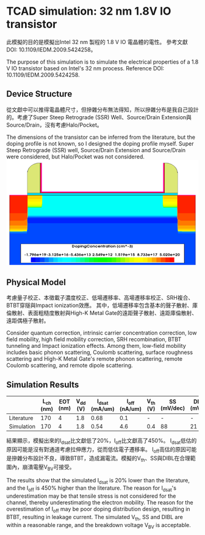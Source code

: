 # TCAD simulation: 32 nm 1.8V IO transistor
此模擬的目的是模擬出Intel 32 nm 製程的 1.8 V IO 電晶體的電性。
參考文獻DOI: 10.1109/IEDM.2009.5424258。  

The purpose of this simulation is to simulate the electrical properties of a 1.8 V IO transistor based on Intel's 32 nm process.
Reference DOI: 10.1109/IEDM.2009.5424258.

## Device Structure
從文獻中可以推得電晶體尺寸，但摻雜分布無法得知，所以摻雜分布是我自己設計的。考慮了Super Steep Retrograde (SSR) Well、Source/Drain Extension與Source/Drain，沒有考慮Halo/Pocket。  

The dimensions of the transistor can be inferred from the literature, but the doping profile is not known, so I designed the doping profile myself. Super Steep Retrograde (SSR) well, Source/Drain Extension and Source/Drain were considered, but Halo/Pocket was not considered.
![image](https://github.com/luyucheng945/TCAD/blob/main/Device%20Structure%20of%2032%20nm%20IO%20transistor.png)

## Physical Model
考慮量子校正、本徵載子濃度校正、低場遷移率、高場遷移率校正、SRH複合、BTBT穿隧與Impact ionization效應。
其中，低場遷移率包含基本的聲子散射、庫倫散射、表面粗糙度散射與High-K Metal Gate的遠距聲子散射、遠距庫倫散射、遠距偶極子散射。  

Consider quantum correction, intrinsic carrier concentration correction, low field mobility, high field mobility correction, SRH recombination, BTBT tunneling and Impact ionization effects. Among them, low-field mobility includes basic phonon scattering, Coulomb scattering, surface roughness scattering and High-K Metal Gate's remote phonon scattering, remote Coulomb scattering, and remote dipole scattering.
## Simulation Results

| |L<sub>ch</sub> (nm)|EOT (nm)|V<sub>dd</sub> (V)|I<sub>dsat</sub> (mA/um)|I<sub>off</sub> (nA/um)|V<sub>th</sub> (V)|SS (mV/dec)|DIBL (mV/V)|V<sub>BV</sub> (V)|
| -- | -- | -- | -- | -- | -- | -- | -- | -- | -- |
|Literature|170|4|1.8|0.68|0.1|- |- | - | - |
|Simulation|170|4|1.8|0.54|4.6|0.4 |88 |21 |3.0 |

結果顯示，模擬出來的I<sub>dsat</sub>比文獻低了20%，I<sub>off</sub>比文獻高了450%。
I<sub>dsat</sub>低估的原因可能是沒有對通道考慮拉伸應力，從而低估電子遷移率。
I<sub>off</sub>高估的原因可能是摻雜分布設計不良，導致BTBT，造成漏電流。模擬的V<sub>th</sub>、SS與DIBL在合理範圍內，崩潰電壓V<sub>BV</sub>可接受。  

The results show that the simulated I<sub>dsat</sub> is 20% lower than the literature, and the I<sub>off</sub> is 450% higher than the literature.
The reason for I<sub>dsat</sub>'s underestimation may be that tensile stress is not considered for the channel, thereby underestimating the electron mobility.
The reason for the overestimation of I<sub>off</sub> may be poor doping distribution design, resulting in BTBT, resulting in leakage current.
The simulated V<sub>th</sub>, SS and DIBL are within a reasonable range, and the breakdown voltage V<sub>BV</sub> is acceptable.

